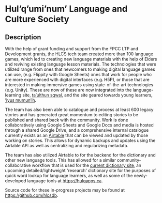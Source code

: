 # Hul’q’umi’num’ Language and Culture Society

## Description

With the help of grant funding and support from the FPCC LTP and Development grants, the HLCS tech team created more than 100 language games, which led to creating new language materials with the help of Elders and reviving existing language lesson materials. The technologies that were utilized range from ones that newcomers to making digital language games can use, (e.g. Flippity with Google Sheets) ones that work for people who are more experienced with digital interfaces (e.g. H5P), or those that are interested in making immersive games using state-of-the-art technologies (e.g. Unity). These are now of these are now integrated into the language-learning site, [ta’ulthun sqwal](https://sqwal.hwulmuhwqun.ca), and the site geared towards young learners, [’iyus mumun’lh](https://iyus.hwulmuhwqun.ca).

The team has also been able to catalogue and process at least 600 legacy stories and has generated great momentum to editing stories to be published and shared back with the community. Work is done collaboratively using Google Sheets and Google Docs and media is hosted through a shared Google Drive, and a comprehensive internal catalogue currently exists as an [Airtable](https://airtable.com) that can be viewed and updated by those working on stories. This allows for dynamic backups and updates using the Airtable API as well as centralizing and regularizing metadata.

The team has also utilized Airtable to for the backend for the dictionary and other new language tools. This has allowed for a similar community-collaborative workflow that is used for the [current dictionary site](https://words.hwulmuhwqun.ca), an upcoming detailed/lightweight 'research' dictionary site for the purposes of quick word lookup for language learners, as well as some of the newly-developed language tools at https://hulqapps.ca.

Source code for these in-progress projects may be found at https://github.com/hlcsdb.
